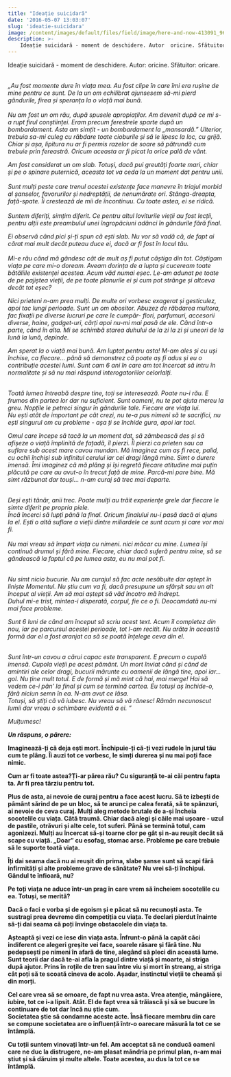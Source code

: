 ```yaml
---
title: "Ideație suicidară"
date: '2016-05-07 13:03:07'
slug: 'ideatie-suicidara'
image: /content/images/default/files/field/image/here-and-now-413091_960_720.jpg
description: >-
    Ideație suicidară - moment de deschidere. Autor  oricine. Sfătuitor  oricare.„Au fost momente dure în viața mea. Au fost clipe în care îmi era rușine de mine pentru ce sunt. De la un om echilibrat aj
---
```

<div class="kg-card-markdown"><p>Ideație suicidară - moment de deschidere. Autor: oricine. Sfătuitor: oricare.</p>
<p><br /><em>„Au fost momente dure în viața mea. Au fost clipe în care îmi era rușine de mine pentru ce sunt. De la un om echilibrat ajunsesem să-mi pierd gândurile, firea și speranța la o viață mai bună.</em><br /><br /><em>Nu am fost un om rău, după spusele apropiaților. Am devenit după ce mi s-a rupt firul conștiinței. Eram precum ferestrele sparte după un bombardament. Asta am simțit - un bombardament la</em><em> „</em><em>mansardă.” Ulterior, trebuia sa-mi culeg cu răbdare toate cioburile și să le lipesc la loc, cu grijă. Chiar și așa, lipitura nu ar fi permis razelor de soare să pătrundă cum trebuie prin fereastră. Oricum aceasta ar fi picat la orice pală de vânt.</em></p>
<p><em>Am fost considerat un om slab. Totuși, dacă pui greutăți foarte mari, chiar și pe o spinare puternică, aceasta tot va ceda la un moment dat pentru unii.</em><br /><br /><em>Sunt mulți peste care trenul acestei existențe face manevre în triajul morbid al șanselor, favorurilor și nedreptății, de nenumărate ori. Stânga-dreapta, față-spate. Îi crestează de mii de încontinuu. Cu toate astea, ei se ridică.</em><br /><br /><em>Suntem diferiți, simțim diferit. Ce pentru altul loviturile vieții au fost lecții, pentru alții este preambulul unei îngropăciuni adânci în gândurile fără final.</em></p>
<p><em>Ei observă când pici și-ți spun că ești slab. Nu vor să vadă că, de fapt ai cărat mai mult decât puteau duce ei, dacă ar fi fost în locul tău.</em><br /><br /><em>Mi-e rău când mă gândesc cât de mult aș fi putut câștiga din tot. Câștigam viața pe care mi-o doream. Aveam dorința de a lupta și cuceream toate bătăliile existenței acestea. </em><em>Acum văd numai eșec. Le-am adunat pe toate de pe pajiștea vieții, de pe toate planurile ei și cum pot strânge și altceva decât tot eșec?</em></p>
<p><em>Nici prieteni n-am prea mulți. De multe ori vorbesc exagerat și gesticulez, apoi tac lungi perioade. Sunt un om obositor. Abuzez de răbdarea multora, fac fixații pe diverse lucruri pe care le cumpăr- flori, parfumuri, accesorii diverse, haine, gadget-uri, cărți apoi nu-mi mai pasă de ele. Când într-o parte, când în alta. Mi se schimbă starea duhului de la zi la zi și uneori de la lună la lună, depinde.</em></p>
<p><em>Am sperat la o viață mai bună. Am luptat pentru asta! M-am ales și cu uși închise, ca fiecare... până să demonstrez că poate aș fi adus și eu o contribuție acestei lumi. Sunt cam 6 ani în care am tot încercat să intru în normalitate și să nu mai răspund interogatoriilor celorlalți.</em></p>
<p><br /><em>Toată lumea întreabă despre tine, toți se interesează. Poate nu-i rău. E frumos din partea lor dar nu suficient. Sunt oameni, nu te pot ajuta mereu la greu. Nopțile le petreci singur în gândurile tale. Fiecare are viața lui.<br />
Nu ești atât de important pe cât crezi, nu te-a pus nimeni să te sacrifici, nu ești singurul om cu probleme - așa ți se închide gura, apoi iar taci.</em></p>
<p><em>Omul care începe să tacă la un moment dat, să zâmbească des și să afișeze o viață împlinită de fațadă, îl pierzi. Îl pierzi ca prieten sau ca suflare sub acest mare cavou mundan. Mă imaginez cum aș fi rece, palid, cu ochii închiși sub infinitul cerului iar cei dragi lângă mine. Simt o durere imensă. Îmi imaginez că mă plâng și își regretă fiecare atitudine mai puțin plăcută pe care au avut-o în trecut față de mine. Parcă-mi pare bine. Mă simt răzbunat dar touși… n-am curaj să trec mai departe.</em></p>
<p><br /><em>Deși ești tânăr, anii trec. Poate mulți au trăit experiențe grele dar fiecare le simte diferit pe propria piele. </em><br /><em>Încă încerci să lupți până la final. Oricum finalului nu-i pasă dacă ai ajuns la el. Ești o altă suflare a vieții dintre miliardele ce sunt acum și care vor mai fi.<br /><br />
Nu mai vreau să împart viața cu nimeni. nici măcar cu mine. Lumea își continuă drumul și fără mine. Fiecare, chiar dacă suferă pentru mine, să se gândească la faptul că pe lumea asta, eu nu mai pot fi. </em></p>
<p><br /><em>Nu simt nicio bucurie. Nu am curajul să fac acte nesăbuite dar aștept în liniște Momentul. Nu știu cum va fi, dacă presupune un sfârșit sau un alt început al vieții. Am să mai aștept să văd încotro mă îndrept.</em><br /><em>Duhul mi-e trist, mintea-i disperată, corpul, fie ce o fi. Deocamdată nu-mi mai face probleme.</em></p>
<p><em>Sunt 6 luni de când am început să scriu acest text. Acum îl completez din nou, iar pe parcursul acestei perioade, tot l-am recitit. Nu arăta în această formă dar el a fost aranjat ca să se poată înțelege ceva din el.</em></p>
<p><br /><em>Sunt într-un cavou a cărui capac este transparent. E precum o cupolă imensă. Cupola vieții pe acest pământ. Un mort înviat când și când de amintiri ale celor dragi, bucurii mărunte cu oamenii de lângă tine, apoi iar… gol. Nu ține mult totul. E de formă și mă mint că hai, mai merge! Hai să vedem ce-i pân’ la final și cum se termină cartea. Eu totuși aș închide-o, fără niciun semn în ea. N-am avut ce lăsa.</em><br /><em>Totuși, să știți că vă iubesc. Nu vreau să vă rănesc! Rămân necunoscut lumii dar vreau o schimbare evidentă a ei. ”</em></p>
<p><em>Mulțumesc!</em></p>
<p> </p>
<p><strong><em>Un răspuns, o părere:</em></strong></p>
<p><strong>Imaginează-ți că deja ești mort. Închipuie-ți că-ți vezi rudele în jurul tău cum te plâng. Îi auzi tot ce vorbesc, le simți durerea și nu mai poți face nimic.</strong></p>
<p><strong>Cum ar fi toate astea?Ți-ar părea rău? Cu siguranță te-ai căi pentru fapta ta. Ar fi prea târziu pentru tot.</strong></p>
<p><strong>Plus de asta, ai nevoie de curaj pentru a face acest lucru. Să te izbești de pâmânt sărind de pe un bloc, să te arunci pe calea ferată, să te spânzuri, ai nevoie de ceva curaj. Mulți aleg metode brutale de a-și încheia socotelile cu viața. Câtă traumă. Chiar dacă alegi și căile mai ușoare - uzul de pastile, otrăvuri și alte cele, tot suferi. Până se termină totul, cam agonizezi. Mulți au încercat să-și toarne clor pe gât și n-au reușit decât să scape cu viață. „Doar” cu esofag, stomac arse. Probleme pe care trebuie să le suporte toată viața.</strong></p>
<p><strong>Îți dai seama dacă nu ai reușit din prima, slabe șanse sunt să scapi fără infirmități și alte probleme grave de sănătate? Nu vrei să-ți închipui. Gândul te înfioară, nu?</strong></p>
<p><strong>Pe toți viața ne aduce într-un prag în care vrem să încheiem socotelile cu ea. Totuși, se merită?</strong></p>
<p><strong>Dacă o faci e vorba și de egoism și e păcat să nu recunoști asta. Te sustragi prea devreme din competiția cu viața. Te declari pierdut înainte să-ți dai seama că poți învinge obstacolele din viața ta.  </strong></p>
<p><strong>Așteaptă și vezi ce iese din viața asta. Înfrunt-o până la capăt căci indiferent ce alegeri greșite vei face, soarele răsare și fără tine. Nu pedepsești pe nimeni în afară de tine, alegând să pleci din această lume. Sunt teorii dar dacă te-ai afla la pragul dintre viață și moarte, ai striga după ajutor. Prins în roțile de tren sau între viu și mort în ștreang, ai striga cât poți să te scoată cineva de acolo. Așadar, instinctul vieții te cheamă și din morți.</strong></p>
<p><strong>Cel care vrea să se omoare, de fapt nu vrea asta. Vrea atenție, mângâiere, iubire, tot ce i-a lipsit. Atât. El de fapt vrea să trăiască și să se bucure în continuare de tot dar încă nu știe cum. </strong><br /><strong>Societatea știe să condamne aceste acte. Însă fiecare membru din care se compune societatea are o influență într-o oarecare măsură la tot ce se întâmplă. 
<p>Cu toții suntem vinovați într-un fel. Am acceptat să ne conducă oameni care ne duc la distrugere, ne-am plasat mândria pe primul plan, n-am mai știut și să dăruim și multe altele. Toate acestea, au dus la tot ce se întâmplă. </strong></p></p>
<p> </p>
</div>
    